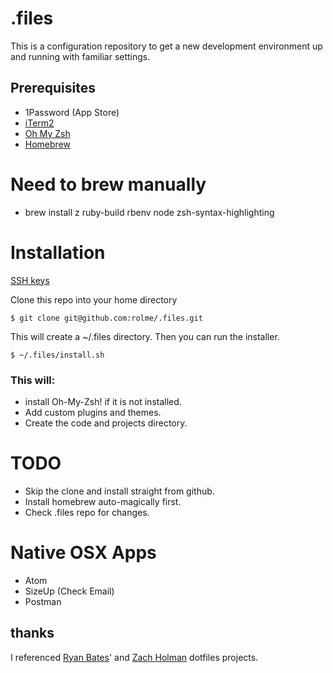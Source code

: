 # .files
This is a configuration repository to get a new development environment up and running with familiar settings.

## Prerequisites
* 1Password (App Store)
* [iTerm2](https://www.iterm2.com)
* [Oh My Zsh](http://ohmyz.sh)
* [Homebrew](http://brew.sh)

# Need to brew manually
* brew install z ruby-build rbenv node zsh-syntax-highlighting

# Installation
[SSH keys](https://help.github.com/articles/generating-a-new-ssh-key-and-adding-it-to-the-ssh-agent/)

Clone this repo into your home directory
```
$ git clone git@github.com:rolme/.files.git
```
This will create a ~/.files directory. Then you can run the installer.
```
$ ~/.files/install.sh
```
### This will:
* install Oh-My-Zsh! if it is not installed.
* Add custom plugins and themes.
* Create the code and projects directory.

# TODO
* Skip the clone and install straight from github.
* Install homebrew auto-magically first.
* Check .files repo for changes.

# Native OSX Apps
* Atom
* SizeUp (Check Email)
* Postman

## thanks

I referenced [Ryan Bates](http://github.com/ryanb/dotfiles)' and [Zach
Holman](https://github.com/holman/dotfiles) dotfiles projects.
